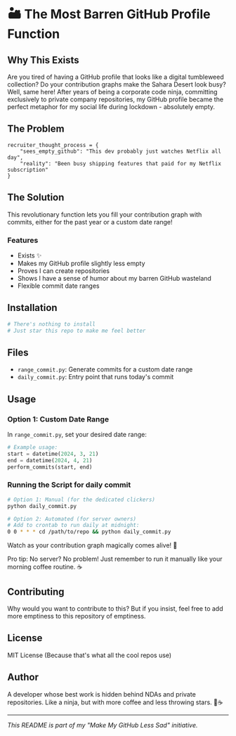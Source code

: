 # 🏜️ The Most Barren GitHub Profile Function

## Why This Exists

Are you tired of having a GitHub profile that looks like a digital tumbleweed collection? Do your contribution graphs make the Sahara Desert look busy? Well, same here! After years of being a corporate code ninja, committing exclusively to private company repositories, my GitHub profile became the perfect metaphor for my social life during lockdown - absolutely empty.

## The Problem

```
recruiter_thought_process = {
    "sees_empty_github": "This dev probably just watches Netflix all day",
    "reality": "Been busy shipping features that paid for my Netflix subscription"
}
```

## The Solution

This revolutionary function lets you fill your contribution graph with commits, either for the past year or a custom date range!

### Features
- Exists ✨
- Makes my GitHub profile slightly less empty
- Proves I can create repositories
- Shows I have a sense of humor about my barren GitHub wasteland
- Flexible commit date ranges

## Installation

```bash
# There's nothing to install
# Just star this repo to make me feel better
```

## Files

- `range_commit.py`: Generate commits for a custom date range
- `daily_commit.py`: Entry point that runs today's commit

## Usage


### Option 1: Custom Date Range
In `range_commit.py`, set your desired date range:
```python
# Example usage:
start = datetime(2024, 3, 21)
end = datetime(2024, 4, 21)
perform_commits(start, end)
```

### Running the Script for daily commit
```bash
# Option 1: Manual (for the dedicated clickers)
python daily_commit.py

# Option 2: Automated (for server owners)
# Add to crontab to run daily at midnight:
0 0 * * * cd /path/to/repo && python daily_commit.py
```

Watch as your contribution graph magically comes alive! 🌱

Pro tip: No server? No problem! Just remember to run it manually like your morning coffee routine. ☕

## Contributing

Why would you want to contribute to this? But if you insist, feel free to add more emptiness to this repository of emptiness.

## License

MIT License (Because that's what all the cool repos use)

## Author

A developer whose best work is hidden behind NDAs and private repositories. Like a ninja, but with more coffee and less throwing stars. 🥷☕

---
*This README is part of my "Make My GitHub Less Sad" initiative.*
